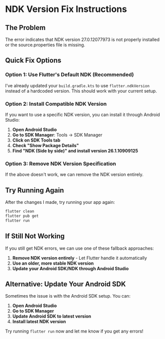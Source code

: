 # NDK Version Fix Instructions

## The Problem
The error indicates that NDK version 27.0.12077973 is not properly installed or the source.properties file is missing.

## Quick Fix Options

### Option 1: Use Flutter's Default NDK (Recommended)
I've already updated your `build.gradle.kts` to use `flutter.ndkVersion` instead of a hardcoded version. This should work with your current setup.

### Option 2: Install Compatible NDK Version
If you want to use a specific NDK version, you can install it through Android Studio:

1. **Open Android Studio**
2. **Go to SDK Manager**: Tools → SDK Manager
3. **Click on SDK Tools tab**
4. **Check "Show Package Details"**
5. **Find "NDK (Side by side)" and install version 26.1.10909125**

### Option 3: Remove NDK Version Specification
If the above doesn't work, we can remove the NDK version entirely.

## Try Running Again

After the changes I made, try running your app again:

```bash
flutter clean
flutter pub get
flutter run
```

## If Still Not Working

If you still get NDK errors, we can use one of these fallback approaches:

1. **Remove NDK version entirely** - Let Flutter handle it automatically
2. **Use an older, more stable NDK version**
3. **Update your Android SDK/NDK through Android Studio**

## Alternative: Update Your Android SDK
Sometimes the issue is with the Android SDK setup. You can:

1. **Open Android Studio**
2. **Go to SDK Manager**
3. **Update Android SDK to latest version**
4. **Install latest NDK version**

Try running `flutter run` now and let me know if you get any errors!